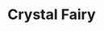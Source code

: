---
title: "Crystal Fairy"
summary: "Cristal Fairy are rock group featuring on vocals, on guitar, on bass and on drums, they were originally called Red Alpha Royale but later changed the name to Crystal Fairy, a reference to the movie \"Crystal Fairy & The Magical Cactus\" directed by Sebastián Silva. The group inception came during the / 2015 tour were Teri befriended Buzz and Dale and they later decided to collaborate on the track \"\", a cover, Omar was then brought in by Teri, the group released their self-titled album in 2017, recorded during a week in the previous year. The quartet has yet to tour."
image: "crystal-fairy.jpg"
---